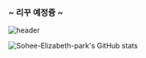 ### ~ 리꾸 예정즁 ~

![header](https://capsule-render.vercel.app/api?type=wave&color=auto&height=300&section=header&text=capsule%20render&fontSize=90)

![Sohee-Elizabeth-park's GitHub stats](https://github-readme-stats.vercel.app/api?username=Sohee-Elizabeth-park&include_all_commits=true&show_icons=true&theme=radical)

<!--
**Sohee-Elizabeth-park/Sohee-Elizabeth-park** is a ✨ _special_ ✨ repository because its `README.md` (this file) appears on your GitHub profile.

Here are some ideas to get you started:

- 🔭 I’m currently working on ...
- 🌱 I’m currently learning ...
- 👯 I’m looking to collaborate on ...
- 🤔 I’m looking for help with ...
- 💬 Ask me about ...
- 📫 How to reach me: ...
- 😄 Pronouns: ...
- ⚡ Fun fact: ...
-->

